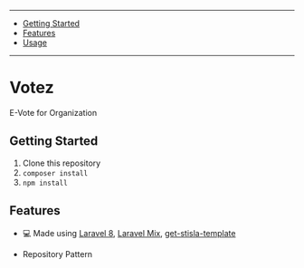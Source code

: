 
---

- [Getting Started](#getting-started)
- [Features](#features)
- [Usage](#usage)

---

# Votez

E-Vote for Organization

## Getting Started

1. Clone this repository 
2. ```composer install``` 
3. ```npm install```


## Features

- 💻 Made using [Laravel 8](https://laravel.com/), [Laravel Mix](https://laravel-mix.com/), [get-stisla-template](https://getstisla.com/)

- Repository Pattern

